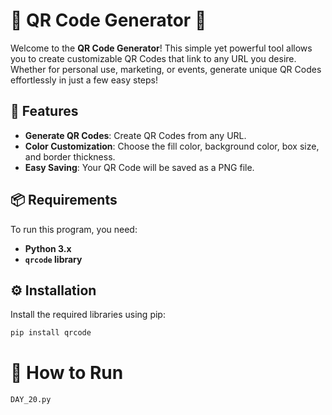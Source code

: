 # 🎉 QR Code Generator 🎉

Welcome to the **QR Code Generator**! This simple yet powerful tool allows you to create customizable QR Codes that link to any URL you desire. Whether for personal use, marketing, or events, generate unique QR Codes effortlessly in just a few easy steps!

## 🌟 Features

- **Generate QR Codes**: Create QR Codes from any URL.
- **Color Customization**: Choose the fill color, background color, box size, and border thickness.
- **Easy Saving**: Your QR Code will be saved as a PNG file.

## 📦 Requirements

To run this program, you need:

- **Python 3.x**
- **`qrcode` library**

## ⚙️ Installation

Install the required libraries using pip:

```bash
pip install qrcode
```
# 🚀 How to Run
```bash
DAY_20.py

```
